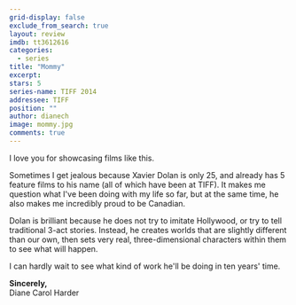 ```yaml
---
grid-display: false
exclude_from_search: true
layout: review
imdb: tt3612616
categories: 
  - series
title: "Mommy"
excerpt: 
stars: 5
series-name: TIFF 2014
addressee: TIFF
position: ""
author: dianech
image: mommy.jpg
comments: true
---
```

I love you for showcasing films like this.  
  
  
Sometimes I get jealous because Xavier Dolan is only 25, and already has 5 feature films to his name (all of which have been at TIFF). It makes me question what I've been doing with my life so far, but at the same time, he also makes me incredibly proud to be Canadian.  
  
  
Dolan is brilliant because he does not try to imitate Hollywood, or try to tell traditional 3-act stories. Instead, he creates worlds that are slightly different than our own, then sets very real, three-dimensional characters within them to see what will happen.  
  
  
I can hardly wait to see what kind of work he'll be doing in ten years' time.  

**Sincerely,**  
Diane Carol Harder